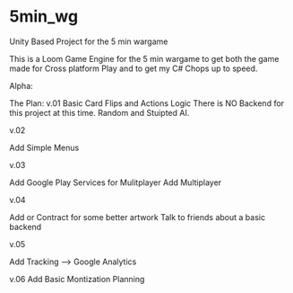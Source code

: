 5min_wg
=======

Unity Based Project for the 5 min wargame

This is a Loom Game Engine for the 5 min wargame to get both the game made for Cross platform Play and 
to get my C# Chops up to speed.

Alpha:

The Plan:
v.01
Basic Card Flips and Actions Logic
There is NO Backend for this project at this time.
Random and Stuipted AI.

v.02

Add Simple Menus

v.03

Add Google Play Services for Mulitplayer
Add Multiplayer

v.04

Add or Contract for some better artwork
Talk to friends about a basic backend

v.05

Add Tracking --> Google Analytics

v.06
Add Basic Montization Planning




